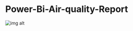 # Power-Bi-Air-quality-Report
![img alt](https://github.com/nsankareswari-70/Power-Bi-Air-quality-Report/blob/42fc682c80bc1c681f0909f2e218cb22d07d26bb/AirQuality1.png)

